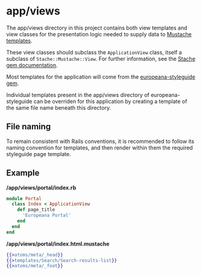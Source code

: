 # app/views

The app/views directory in this project contains both view templates and view
classes for the presentation logic needed to supply data to
[Mustache templates](https://github.com/mustache/mustache).

These view classes should subclass the `ApplicationView` class, itself a
subclass of `Stache::Mustache::View`. For further information, see the
[Stache gem documentation](https://github.com/agoragames/stache).

Most templates for the application will come from the
[europeana-styleguide gem](https://github.com/europeana/europeana-styleguide-ruby).

Individual templates present in the app/views directory of 
europeana-styleguide can be overriden for this application by creating
a template of the same file name beneath this directory.

## File naming

To remain consistent with Rails conventions, it is recommended to follow its
naming convention for templates, and then render within them the required
styleguide page template.

## Example

**/app/views/portal/index.rb**
```ruby
module Portal
  class Index < ApplicationView
    def page_title
      'Europeana Portal'
    end
  end
end
```

**/app/views/portal/index.html.mustache**
```mustache
{{>atoms/meta/_head}}
{{>templates/Search/Search-results-list}}
{{>atoms/meta/_foot}}
```
